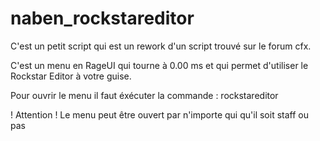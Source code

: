 # naben_rockstareditor

C'est un petit script qui est un rework d'un script trouvé sur le forum cfx.

C'est un menu en RageUI qui tourne à 0.00 ms et qui permet d'utiliser le Rockstar Editor à votre guise.

Pour ouvrir le menu il faut éxécuter la commande : rockstareditor

! Attention ! Le menu peut être ouvert par n'importe qui qu'il soit staff ou pas
